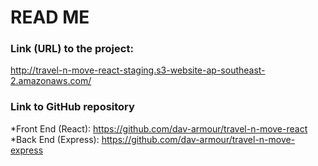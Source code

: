 # READ ME

### Link (URL) to the project:

http://travel-n-move-react-staging.s3-website-ap-southeast-2.amazonaws.com/

### Link to GitHub repository

*Front End (React): https://github.com/dav-armour/travel-n-move-react
*Back End (Express): https://github.com/dav-armour/travel-n-move-express
